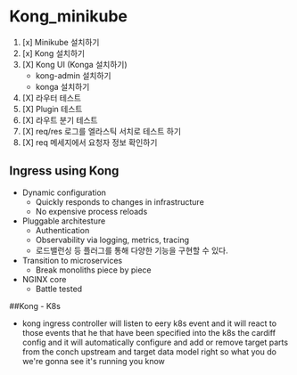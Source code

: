 # Kong_minikube

1. [x] Minikube 설치하기 
2. [x] Kong 설치하기 
3. [X] Kong UI (Konga 설치하기) 
    - kong-admin 설치하기
    - konga 설치하기
4. [X] 라우터 테스트 
5. [X] Plugin 테스트   
6. [X] 라우트 분기 테스트 
7. [X] req/res 로그를 엘라스틱 서치로 테스트 하기 
8. [X] req 메세지에서 요청자 정보 확인하기

## Ingress using Kong
 - Dynamic configuration
    - Quickly responds to changes in infrastructure
    - No expensive process reloads
 - Pluggable architesture
    - Authentication
    - Observability via logging, metrics, tracing
    + 로드밸런싱 등 플러그를 통해 다양한 기능을 구현할 수 있다. 
 - Transition to microservices
    - Break monoliths piece by piece
 - NGINX core
    - Battle tested

##Kong - K8s
- kong ingress controller will listen to eery k8s event and it will react to those events that he that have been specified into the k8s the cardiff config and it will automatically configure and add or remove target parts from the conch upstream and target data model right so what you do we're gonna see it's running you know
